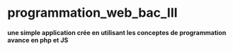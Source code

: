 # programmation_web_bac_III

<h4> une simple application crée en utilisant les conceptes de programmation avance en php et JS </h4>
